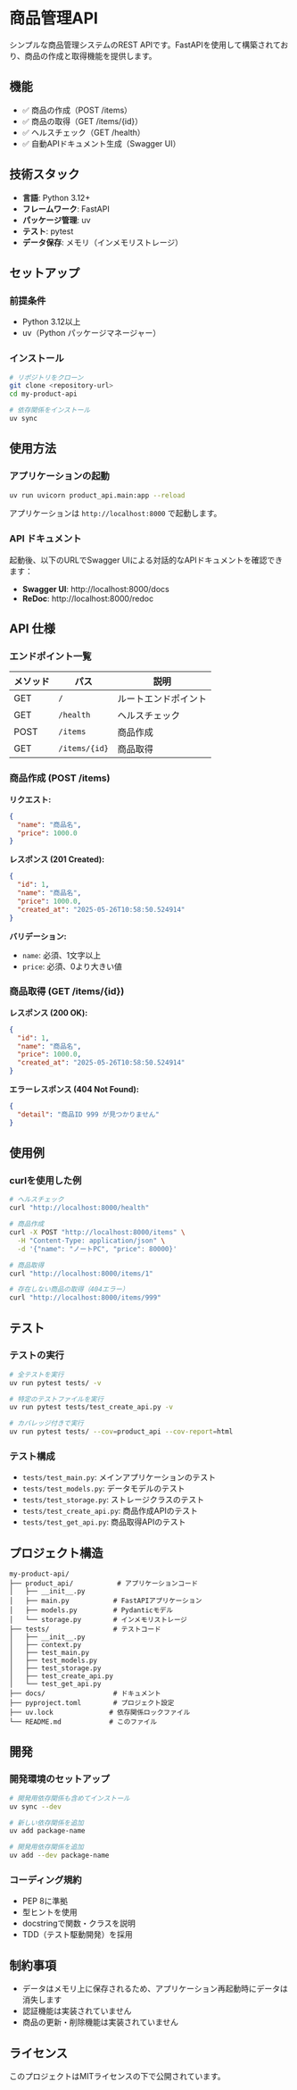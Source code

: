 # 商品管理API

シンプルな商品管理システムのREST APIです。FastAPIを使用して構築されており、商品の作成と取得機能を提供します。

## 機能

- ✅ 商品の作成（POST /items）
- ✅ 商品の取得（GET /items/{id}）
- ✅ ヘルスチェック（GET /health）
- ✅ 自動APIドキュメント生成（Swagger UI）

## 技術スタック

- **言語**: Python 3.12+
- **フレームワーク**: FastAPI
- **パッケージ管理**: uv
- **テスト**: pytest
- **データ保存**: メモリ（インメモリストレージ）

## セットアップ

### 前提条件

- Python 3.12以上
- uv（Python パッケージマネージャー）

### インストール

```bash
# リポジトリをクローン
git clone <repository-url>
cd my-product-api

# 依存関係をインストール
uv sync
```

## 使用方法

### アプリケーションの起動

```bash
uv run uvicorn product_api.main:app --reload
```

アプリケーションは `http://localhost:8000` で起動します。

### API ドキュメント

起動後、以下のURLでSwagger UIによる対話的なAPIドキュメントを確認できます：

- **Swagger UI**: http://localhost:8000/docs
- **ReDoc**: http://localhost:8000/redoc

## API 仕様

### エンドポイント一覧

| メソッド | パス | 説明 |
|---------|------|------|
| GET | `/` | ルートエンドポイント |
| GET | `/health` | ヘルスチェック |
| POST | `/items` | 商品作成 |
| GET | `/items/{id}` | 商品取得 |

### 商品作成 (POST /items)

**リクエスト:**
```json
{
  "name": "商品名",
  "price": 1000.0
}
```

**レスポンス (201 Created):**
```json
{
  "id": 1,
  "name": "商品名",
  "price": 1000.0,
  "created_at": "2025-05-26T10:58:50.524914"
}
```

**バリデーション:**
- `name`: 必須、1文字以上
- `price`: 必須、0より大きい値

### 商品取得 (GET /items/{id})

**レスポンス (200 OK):**
```json
{
  "id": 1,
  "name": "商品名",
  "price": 1000.0,
  "created_at": "2025-05-26T10:58:50.524914"
}
```

**エラーレスポンス (404 Not Found):**
```json
{
  "detail": "商品ID 999 が見つかりません"
}
```

## 使用例

### curlを使用した例

```bash
# ヘルスチェック
curl "http://localhost:8000/health"

# 商品作成
curl -X POST "http://localhost:8000/items" \
  -H "Content-Type: application/json" \
  -d '{"name": "ノートPC", "price": 80000}'

# 商品取得
curl "http://localhost:8000/items/1"

# 存在しない商品の取得（404エラー）
curl "http://localhost:8000/items/999"
```

## テスト

### テストの実行

```bash
# 全テストを実行
uv run pytest tests/ -v

# 特定のテストファイルを実行
uv run pytest tests/test_create_api.py -v

# カバレッジ付きで実行
uv run pytest tests/ --cov=product_api --cov-report=html
```

### テスト構成

- `tests/test_main.py`: メインアプリケーションのテスト
- `tests/test_models.py`: データモデルのテスト
- `tests/test_storage.py`: ストレージクラスのテスト
- `tests/test_create_api.py`: 商品作成APIのテスト
- `tests/test_get_api.py`: 商品取得APIのテスト

## プロジェクト構造

```
my-product-api/
├── product_api/           # アプリケーションコード
│   ├── __init__.py
│   ├── main.py           # FastAPIアプリケーション
│   ├── models.py         # Pydanticモデル
│   └── storage.py        # インメモリストレージ
├── tests/                # テストコード
│   ├── __init__.py
│   ├── context.py
│   ├── test_main.py
│   ├── test_models.py
│   ├── test_storage.py
│   ├── test_create_api.py
│   └── test_get_api.py
├── docs/                 # ドキュメント
├── pyproject.toml        # プロジェクト設定
├── uv.lock              # 依存関係ロックファイル
└── README.md            # このファイル
```

## 開発

### 開発環境のセットアップ

```bash
# 開発用依存関係も含めてインストール
uv sync --dev

# 新しい依存関係を追加
uv add package-name

# 開発用依存関係を追加
uv add --dev package-name
```

### コーディング規約

- PEP 8に準拠
- 型ヒントを使用
- docstringで関数・クラスを説明
- TDD（テスト駆動開発）を採用

## 制約事項

- データはメモリ上に保存されるため、アプリケーション再起動時にデータは消失します
- 認証機能は実装されていません
- 商品の更新・削除機能は実装されていません

## ライセンス

このプロジェクトはMITライセンスの下で公開されています。
